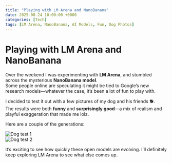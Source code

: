 ```yaml
---
title: "Playing with LM Arena and NanoBanana"
date: 2025-08-24 10:00:00 +0000
categories: [Tech]
tags: [LM Arena, NanoBanana, AI Models, Fun, Dog Photos]
---
```


# Playing with LM Arena and NanoBanana

Over the weekend I was experimenting with **LM Arena**, and stumbled across the mysterious **NanoBanana model**.  
Some people online are speculating it might be tied to Google’s new research models—whatever the case, it’s been a lot of fun to play with.

I decided to test it out with a few pictures of my dog and his friends 🐕.  
The results were both **funny** and **surprisingly good**—a mix of realism and playful exaggeration that made me lolz.

Here are a couple of the generations:

![Dog test 1](assets/img/posts/2025-08-25-playing-with-lmarena-nano-bananadog1.jpg)  
![Dog test 2](assets/img/posts/2025-08-25-playing-with-lmarena-nano-bananadog2.jpg)  

It’s exciting to see how quickly these open models are evolving. I’ll definitely keep exploring LM Arena to see what else comes up.
